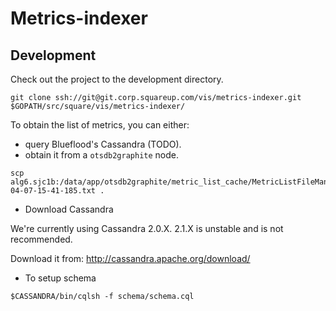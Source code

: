Metrics-indexer
===============

Development
-----------

Check out the project to the development directory.

```
git clone ssh://git@git.corp.squareup.com/vis/metrics-indexer.git $GOPATH/src/square/vis/metrics-indexer/
```

To obtain the list of metrics, you can either:

* query Blueflood's Cassandra (TODO).
* obtain it from a `otsdb2graphite` node.

```
scp alg6.sjc1b:/data/app/otsdb2graphite/metric_list_cache/MetricListFileManager.2015-04-07-15-41-185.txt .
```

* Download Cassandra

We're currently using Cassandra 2.0.X. 2.1.X is unstable and is not
recommended.

Download it from: http://cassandra.apache.org/download/

* To setup schema

```
$CASSANDRA/bin/cqlsh -f schema/schema.cql
```

